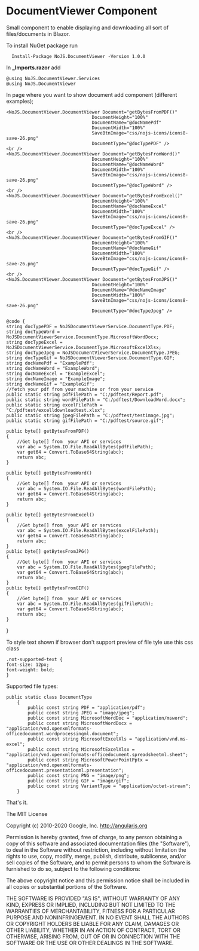 ﻿
# DocumentViewer Component
Small component to enable displaying and downloading all sort of  files/documents in Blazor.


To install NuGet package run

      Install-Package NoJS.DocumentViewer -Version 1.0.0

In **_Imports.razor**
 add
 
    @using NoJS.DocumentViewer.Services
    @using NoJS.DocumentViewer



In page where you want to show document  add component (different examples);

    <NoJS.DocumentViewer.DocumentViewer Document="getBytesFromPDF()"
                                    DocumentHeight="100%"
                                    DocumentName="@docNamePdf"
                                    DocumentWidth="100%"
                                    SaveBtnImage="css/nojs-icons/icons8-save-26.png"
                                    DocumentType="@docTypePDF" />
    <br />
    <NoJS.DocumentViewer.DocumentViewer Document="getBytesFromWord()"
                                    DocumentHeight="100%"
                                    DocumentName="@docNameWord"
                                    DocumentWidth="100%"
                                    SaveBtnImage="css/nojs-icons/icons8-save-26.png"
                                    DocumentType="@docTypeWord" />
    <br />
    <NoJS.DocumentViewer.DocumentViewer Document="getBytesFromExcel()"
                                    DocumentHeight="100%"
                                    DocumentName="@docNameExcel"
                                    DocumentWidth="100%"
                                    SaveBtnImage="css/nojs-icons/icons8-save-26.png"
                                    DocumentType="@docTypeExcel" />
    <br />
    <NoJS.DocumentViewer.DocumentViewer Document="getBytesFromGIF()"
                                    DocumentHeight="100%"
                                    DocumentName="@docNameGif"
                                    DocumentWidth="100%"
                                    SaveBtnImage="css/nojs-icons/icons8-save-26.png"
                                    DocumentType="@docTypeGif" />
    <br />
    <NoJS.DocumentViewer.DocumentViewer Document="getBytesFromJPG()"
                                    DocumentHeight="100%"
                                    DocumentName="@docNameImage"
                                    DocumentWidth="100%"
                                    SaveBtnImage="css/nojs-icons/icons8-save-26.png"
                                    DocumentType="@docTypeJpeg" />

    @code {
    string docTypePDF = NoJSDocumentViewerService.DocumentType.PDF;
    string docTypeWord = NoJSDocumentViewerService.DocumentType.MicrosoftWordDocx;
    string docTypeExcel = NoJSDocumentViewerService.DocumentType.MicrosoftExcelXlsx;
    string docTypeJpeg = NoJSDocumentViewerService.DocumentType.JPEG;
    string docTypeGif = NoJSDocumentViewerService.DocumentType.GIF;
    string docNamePdf = "ExamplePdf";
    string docNameWord = "ExampleWord";
    string docNameExcel = "ExampleExcel";
    string docNameImage = "ExampleImage";
    string docNameGif = "ExampleGif";
    //fetch your pdf from your machine or from your service
    public static string pdfFilePath = "C:/pdftest/Report.pdf";
    public static string wordFilePath = "C:/pdftest/DownloadWord.docx";
    public static string excelFilePath = "C:/pdftest/excelldownloadtest.xlsx";
    public static string jpegFilePath = "C:/pdftest/testimage.jpg";
    public static string gifFilePath = "C:/pdftest/source.gif";

    public byte[] getBytesFromPDF()
    {
        //Get byte[] from  your API or services
        var abc = System.IO.File.ReadAllBytes(pdfFilePath);
        var get64 = Convert.ToBase64String(abc);
        return abc;
    }

    public byte[] getBytesFromWord()
    {
        //Get byte[] from  your API or services
        var abc = System.IO.File.ReadAllBytes(wordFilePath);
        var get64 = Convert.ToBase64String(abc);
        return abc;
    }

    public byte[] getBytesFromExcel()
    {
        //Get byte[] from  your API or services
        var abc = System.IO.File.ReadAllBytes(excelFilePath);
        var get64 = Convert.ToBase64String(abc);
        return abc;
    }
    public byte[] getBytesFromJPG()
    {
        //Get byte[] from  your API or services
        var abc = System.IO.File.ReadAllBytes(jpegFilePath);
        var get64 = Convert.ToBase64String(abc);
        return abc;
    }
    public byte[] getBytesFromGIF()
    {
        //Get byte[] from  your API or services
        var abc = System.IO.File.ReadAllBytes(gifFilePath);
        var get64 = Convert.ToBase64String(abc);
        return abc;
    }

}


To style text shown if browser don't support preview of file tyle use this css class

    .not-supported-text {
    font-size: 12px;
    font-weight: bold;
    }

Supported file types:

    public static class DocumentType
        {
            public const string PDF = "application/pdf";
            public const string JPEG = "image/jpeg";
            public const string MicrosoftWordDoc = "application/msword";
            public const string MicrosoftWordDocx = "application/vnd.openxmlformats-officedocument.wordprocessingml.document";
            public const string MicrosoftExcelXls = "application/vnd.ms-excel";
            public const string MicrosoftExcelXlsx = "application/vnd.openxmlformats-officedocument.spreadsheetml.sheet";
            public const string MicrosoftPowerPointPptx = "application/vnd.openxmlformats-officedocument.presentationml.presentation";
            public const string PNG = "image/png";
            public const string GIF = "image/gif";
            public const string VariantType = "application/octet-stream";
        }


That's it.



The MIT License

Copyright (c) 2010-2020 Google, Inc. http://angularjs.org

Permission is hereby granted, free of charge, to any person obtaining a copy
of this software and associated documentation files (the "Software"), to deal
in the Software without restriction, including without limitation the rights
to use, copy, modify, merge, publish, distribute, sublicense, and/or sell
copies of the Software, and to permit persons to whom the Software is
furnished to do so, subject to the following conditions:

The above copyright notice and this permission notice shall be included in
all copies or substantial portions of the Software.

THE SOFTWARE IS PROVIDED "AS IS", WITHOUT WARRANTY OF ANY KIND, EXPRESS OR
IMPLIED, INCLUDING BUT NOT LIMITED TO THE WARRANTIES OF MERCHANTABILITY,
FITNESS FOR A PARTICULAR PURPOSE AND NONINFRINGEMENT. IN NO EVENT SHALL THE
AUTHORS OR COPYRIGHT HOLDERS BE LIABLE FOR ANY CLAIM, DAMAGES OR OTHER
LIABILITY, WHETHER IN AN ACTION OF CONTRACT, TORT OR OTHERWISE, ARISING FROM,
OUT OF OR IN CONNECTION WITH THE SOFTWARE OR THE USE OR OTHER DEALINGS IN
THE SOFTWARE.
